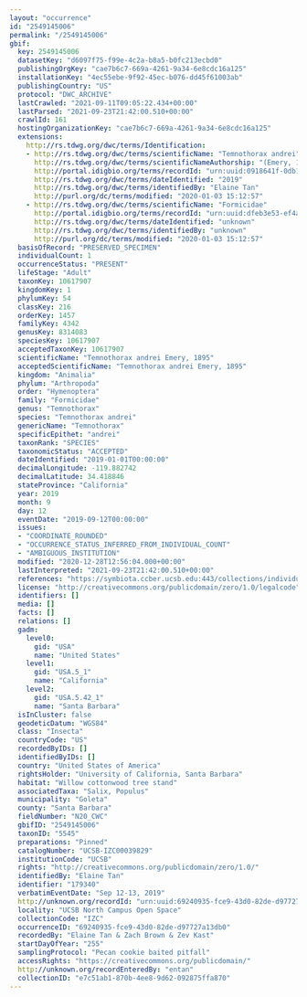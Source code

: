 ```yaml
---
layout: "occurrence"
id: "2549145006"
permalink: "/2549145006"
gbif:
  key: 2549145006
  datasetKey: "d6097f75-f99e-4c2a-b8a5-b0fc213ecbd0"
  publishingOrgKey: "cae7b6c7-669a-4261-9a34-6e8cdc16a125"
  installationKey: "4ec55ebe-9f92-45ec-b076-dd45f61003ab"
  publishingCountry: "US"
  protocol: "DWC_ARCHIVE"
  lastCrawled: "2021-09-11T09:05:22.434+00:00"
  lastParsed: "2021-09-23T21:42:00.510+00:00"
  crawlId: 161
  hostingOrganizationKey: "cae7b6c7-669a-4261-9a34-6e8cdc16a125"
  extensions:
    http://rs.tdwg.org/dwc/terms/Identification:
    - http://rs.tdwg.org/dwc/terms/scientificName: "Temnothorax andrei"
      http://rs.tdwg.org/dwc/terms/scientificNameAuthorship: "(Emery, 1895)"
      http://portal.idigbio.org/terms/recordId: "urn:uuid:0918641f-0db1-4b21-8806-a227cbddf429"
      http://rs.tdwg.org/dwc/terms/dateIdentified: "2019"
      http://rs.tdwg.org/dwc/terms/identifiedBy: "Elaine Tan"
      http://purl.org/dc/terms/modified: "2020-01-03 15:12:57"
    - http://rs.tdwg.org/dwc/terms/scientificName: "Formicidae"
      http://portal.idigbio.org/terms/recordId: "urn:uuid:dfeb3e53-ef4a-4388-9271-a750917c153b"
      http://rs.tdwg.org/dwc/terms/dateIdentified: "unknown"
      http://rs.tdwg.org/dwc/terms/identifiedBy: "unknown"
      http://purl.org/dc/terms/modified: "2020-01-03 15:12:57"
  basisOfRecord: "PRESERVED_SPECIMEN"
  individualCount: 1
  occurrenceStatus: "PRESENT"
  lifeStage: "Adult"
  taxonKey: 10617907
  kingdomKey: 1
  phylumKey: 54
  classKey: 216
  orderKey: 1457
  familyKey: 4342
  genusKey: 8314083
  speciesKey: 10617907
  acceptedTaxonKey: 10617907
  scientificName: "Temnothorax andrei Emery, 1895"
  acceptedScientificName: "Temnothorax andrei Emery, 1895"
  kingdom: "Animalia"
  phylum: "Arthropoda"
  order: "Hymenoptera"
  family: "Formicidae"
  genus: "Temnothorax"
  species: "Temnothorax andrei"
  genericName: "Temnothorax"
  specificEpithet: "andrei"
  taxonRank: "SPECIES"
  taxonomicStatus: "ACCEPTED"
  dateIdentified: "2019-01-01T00:00:00"
  decimalLongitude: -119.882742
  decimalLatitude: 34.418846
  stateProvince: "California"
  year: 2019
  month: 9
  day: 12
  eventDate: "2019-09-12T00:00:00"
  issues:
  - "COORDINATE_ROUNDED"
  - "OCCURRENCE_STATUS_INFERRED_FROM_INDIVIDUAL_COUNT"
  - "AMBIGUOUS_INSTITUTION"
  modified: "2020-12-28T12:56:04.000+00:00"
  lastInterpreted: "2021-09-23T21:42:00.510+00:00"
  references: "https://symbiota.ccber.ucsb.edu:443/collections/individual/index.php?occid=179340"
  license: "http://creativecommons.org/publicdomain/zero/1.0/legalcode"
  identifiers: []
  media: []
  facts: []
  relations: []
  gadm:
    level0:
      gid: "USA"
      name: "United States"
    level1:
      gid: "USA.5_1"
      name: "California"
    level2:
      gid: "USA.5.42_1"
      name: "Santa Barbara"
  isInCluster: false
  geodeticDatum: "WGS84"
  class: "Insecta"
  countryCode: "US"
  recordedByIDs: []
  identifiedByIDs: []
  country: "United States of America"
  rightsHolder: "University of California, Santa Barbara"
  habitat: "Willow cottonwood tree stand"
  associatedTaxa: "Salix, Populus"
  municipality: "Goleta"
  county: "Santa Barbara"
  fieldNumber: "N20_CWC"
  gbifID: "2549145006"
  taxonID: "5545"
  preparations: "Pinned"
  catalogNumber: "UCSB-IZC00039829"
  institutionCode: "UCSB"
  rights: "http://creativecommons.org/publicdomain/zero/1.0/"
  identifiedBy: "Elaine Tan"
  identifier: "179340"
  verbatimEventDate: "Sep 12-13, 2019"
  http://unknown.org/recordId: "urn:uuid:69240935-fce9-43d0-82de-d97727a13db0"
  locality: "UCSB North Campus Open Space"
  collectionCode: "IZC"
  occurrenceID: "69240935-fce9-43d0-82de-d97727a13db0"
  recordedBy: "Elaine Tan & Zach Brown & Zev Kast"
  startDayOfYear: "255"
  samplingProtocol: "Pecan cookie baited pitfall"
  accessRights: "https://creativecommons.org/publicdomain/"
  http://unknown.org/recordEnteredBy: "entan"
  collectionID: "e7c51ab1-870b-4ee8-9d62-092875ffa870"
---
```

